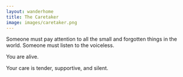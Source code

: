 ```yaml
---
layout: wanderhome
title: The Caretaker
image: images/caretaker.png
---
```


Someone must pay attention to all the small and forgotten things in the world. Someone must listen to the voiceless.

You are alive.

Your care is tender, supportive, and silent.
